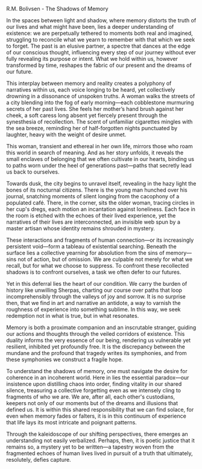 R.M. Bolivsen - The Shadows of Memory

In the spaces between light and shadow, where memory distorts the truth of our lives and what might have been, lies a deeper understanding of existence: we are perpetually tethered to moments both real and imagined, struggling to reconcile what we yearn to remember with that which we seek to forget. The past is an elusive partner, a spectre that dances at the edge of our conscious thought, influencing every step of our journey without ever fully revealing its purpose or intent. What we hold within us, however transformed by time, reshapes the fabric of our present and the dreams of our future.

This interplay between memory and reality creates a polyphony of narratives within us, each voice longing to be heard, yet collectively drowning in a dissonance of unspoken truths. A woman walks the streets of a city blending into the fog of early morning—each cobblestone murmuring secrets of her past lives. She feels her mother’s hand brush against her cheek, a soft caress long absent yet fiercely present through the synesthesia of recollection. The scent of unfamiliar cigarettes mingles with the sea breeze, reminding her of half-forgotten nights punctuated by laughter, heavy with the weight of desire unmet.

This woman, transient and ethereal in her own life, mirrors those who roam this world in search of meaning. And as her story unfolds, it reveals the small enclaves of belonging that we often cultivate in our hearts, binding us to paths worn under the heel of generations past—paths that secretly lead us back to ourselves.

Towards dusk, the city begins to unravel itself, revealing in the hazy light the bones of its nocturnal citizens. There is the young man hunched over his journal, snatching moments of silent longing from the cacophony of a populated café. There, in the corner, sits the older woman, tracing circles in her cup's dregs, each motion an incantation against loneliness. Each face in the room is etched with the echoes of their lived experience, yet the narratives of their lives are interconnected, an invisible web spun by a master artisan whose identity remains shrouded in mystery.

These interactions and fragments of human connection—or its increasingly persistent void—form a tableau of existential searching. Beneath the surface lies a collective yearning for absolution from the sins of memory—sins not of action, but of omission. We are culpable not merely for what we recall, but for what we choose to suppress. To confront these recollected shadows is to confront ourselves, a task we often defer to our futures.

Yet in this deferral lies the heart of our condition. We carry the burden of history like unwilling Sherpas, charting our course over paths that loop incomprehensibly through the valleys of joy and sorrow. It is no surprise then, that we find in art and narrative an antidote, a way to varnish the roughness of experience into something sublime. In this way, we seek redemption not in what is true, but in what resonates.

Memory is both a proximate companion and an inscrutable stranger, guiding our actions and thoughts through the veiled corridors of existence. This duality informs the very essence of our being, rendering us vulnerable yet resilient, inhibited yet profoundly free. It is the discrepancy between the mundane and the profound that tragedy writes its symphonies, and from these symphonies we construct a fragile hope.

To understand the shadows of memory, one must navigate the desire for coherence in an incoherent world. Here in lies the essential paradox—our insistence upon distilling chaos into order, finding vitality in our shared silence, treasuring a collective forgetting even as we intensely cling to fragments of who we are. We are, after all, each other's custodians, keepers not only of our moments but of the dreams and illusions that defined us. It is within this shared responsibility that we can find solace, for even when memory fades or falters, it is in this continuum of experience that life lays its most intricate and poignant patterns.

Through the kaleidoscope of our shifting perspectives, there emerges an understanding not easily verbalized. Perhaps, then, it is poetic justice that it remains so, a mystery yet to be written—a tapestry woven from the fragmented echoes of human lives lived in pursuit of a truth that ultimately, resolutely, defies capture.